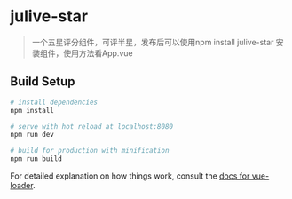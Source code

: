 # julive-star

> 一个五星评分组件，可评半星，发布后可以使用npm install julive-star 安装组件，使用方法看App.vue

## Build Setup

``` bash
# install dependencies
npm install

# serve with hot reload at localhost:8080
npm run dev

# build for production with minification
npm run build
```



For detailed explanation on how things work, consult the [docs for vue-loader](http://vuejs.github.io/vue-loader).
